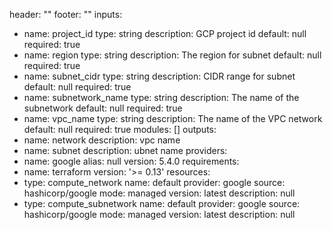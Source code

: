 <!-- BEGIN_TF_DOCS -->
header: ""
footer: ""
inputs:
  - name: project_id
    type: string
    description: GCP project id
    default: null
    required: true
  - name: region
    type: string
    description: The region for subnet
    default: null
    required: true
  - name: subnet_cidr
    type: string
    description: CIDR range for subnet
    default: null
    required: true
  - name: subnetwork_name
    type: string
    description: The name of the subnetwork
    default: null
    required: true
  - name: vpc_name
    type: string
    description: The name of the VPC network
    default: null
    required: true
modules: []
outputs:
  - name: network
    description: vpc name
  - name: subnet
    description: ubnet name
providers:
  - name: google
    alias: null
    version: 5.4.0
requirements:
  - name: terraform
    version: '>= 0.13'
resources:
  - type: compute_network
    name: default
    provider: google
    source: hashicorp/google
    mode: managed
    version: latest
    description: null
  - type: compute_subnetwork
    name: default
    provider: google
    source: hashicorp/google
    mode: managed
    version: latest
    description: null
<!-- END_TF_DOCS -->